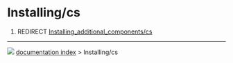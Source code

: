 # Installing/cs
1.  REDIRECT [Installing_additional_components/cs](Installing_additional_components/cs.md)



---
![](images/Right_arrow.png) [documentation index](../README.md) > Installing/cs
